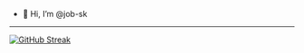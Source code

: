 - 👋 Hi, I’m @job-sk


--------------------------------------------------

[![GitHub Streak](https://github-readme-streak-stats.herokuapp.com/?user=job-sk)](https://git.io/streak-stats)

<!---
job-sk/job-sk is a ✨ special ✨ repository because its `README.md` (this file) appears on your GitHub profile.
You can click the Preview link to take a look at your changes.
--->
